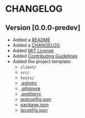 # CHANGELOG



## Version **[0.0.0-predev]**
- Added a [README](README.md)
- Added a [CHANGELOG](CHANGELOG.md)
- Added [MIT License](LICENSE)
- Added [Contributing Guidelines](CONTRIBUTING.md)
- Added the project template:
	- `client/`
	- `src/`
	- `tests/`
	- [.eslintrc](.eslintrc)
	- [.gitignore](.gitignore)
	- [.prettierrc](.prettierrc)
	- [jestconfig.json](jestconfig.json)
	- [package.json](package.json)
	- [tsconfig.json](tsconfig.json)
